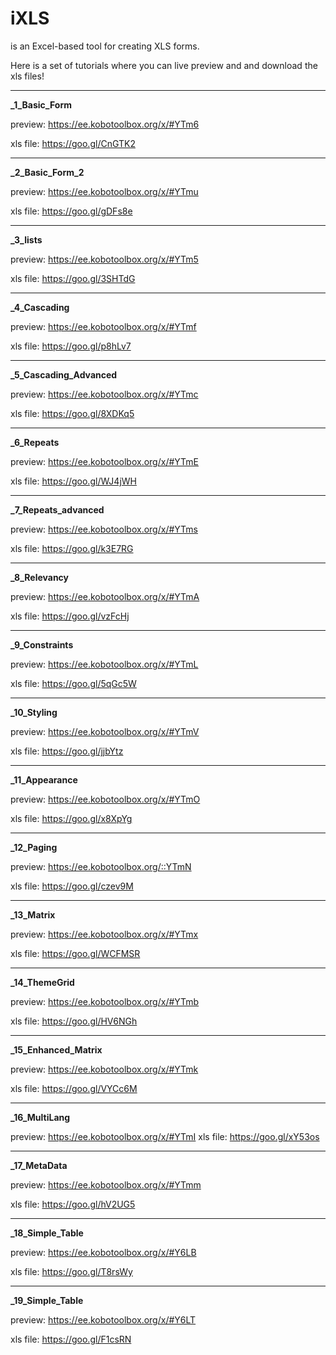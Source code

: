 # iXLS
is an Excel-based tool for creating XLS forms.

Here is a set of tutorials where you can live preview and and download the xls files!

---------------------------------------------

**_1_Basic_Form**

preview: https://ee.kobotoolbox.org/x/#YTm6 

xls file: https://goo.gl/CnGTK2 

---------------------------------------------

**_2_Basic_Form_2**

preview: https://ee.kobotoolbox.org/x/#YTmu

xls file: https://goo.gl/gDFs8e

---------------------------------------------

**_3_lists**

preview: https://ee.kobotoolbox.org/x/#YTm5

xls file: https://goo.gl/3SHTdG

---------------------------------------------

**_4_Cascading**

preview: https://ee.kobotoolbox.org/x/#YTmf

xls file: https://goo.gl/p8hLv7

---------------------------------------------

**_5_Cascading_Advanced**

preview: https://ee.kobotoolbox.org/x/#YTmc

xls file: https://goo.gl/8XDKq5

---------------------------------------------

**_6_Repeats**

preview: https://ee.kobotoolbox.org/x/#YTmE

xls file: https://goo.gl/WJ4jWH

---------------------------------------------

**_7_Repeats_advanced**

preview: https://ee.kobotoolbox.org/x/#YTms

xls file: https://goo.gl/k3E7RG

---------------------------------------------

**_8_Relevancy**

preview: https://ee.kobotoolbox.org/x/#YTmA

xls file: https://goo.gl/vzFcHj

---------------------------------------------

**_9_Constraints**

preview: https://ee.kobotoolbox.org/x/#YTmL

xls file: https://goo.gl/5qGc5W

---------------------------------------------

**_10_Styling**

preview: https://ee.kobotoolbox.org/x/#YTmV

xls file: https://goo.gl/jjbYtz 

---------------------------------------------

**_11_Appearance**

preview: https://ee.kobotoolbox.org/x/#YTmO

xls file: https://goo.gl/x8XpYg

---------------------------------------------

**_12_Paging**

preview: https://ee.kobotoolbox.org/::YTmN

xls file: https://goo.gl/czev9M

---------------------------------------------

**_13_Matrix**

preview: https://ee.kobotoolbox.org/x/#YTmx

xls file: https://goo.gl/WCFMSR

---------------------------------------------

**_14_ThemeGrid**

preview: https://ee.kobotoolbox.org/x/#YTmb

xls file: https://goo.gl/HV6NGh

---------------------------------------------

**_15_Enhanced_Matrix**

preview: https://ee.kobotoolbox.org/x/#YTmk

xls file: https://goo.gl/VYCc6M

---------------------------------------------

**_16_MultiLang**

preview: https://ee.kobotoolbox.org/x/#YTmI
xls file: https://goo.gl/xY53os

---------------------------------------------

**_17_MetaData**

preview: https://ee.kobotoolbox.org/x/#YTmm

xls file: https://goo.gl/hV2UG5

---------------------------------------------

**_18_Simple_Table**

preview: https://ee.kobotoolbox.org/x/#Y6LB

xls file: https://goo.gl/T8rsWy

---------------------------------------------

**_19_Simple_Table**

preview: https://ee.kobotoolbox.org/x/#Y6LT

xls file: https://goo.gl/F1csRN

